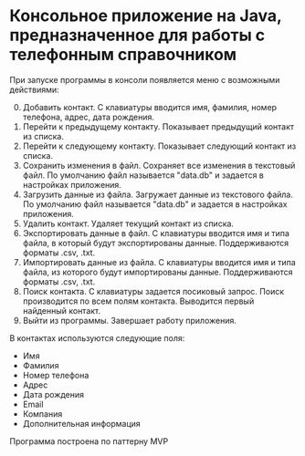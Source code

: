 # Консольное приложение на Java, предназначенное для работы с телефонным справочником

При запуске программы в консоли появляется меню с возможными действиями:

0. Добавить контакт. С клавиатуры вводится имя, фамилия, номер телефона, адрес, дата рождения.
1. Перейти к предыдущему контакту. Показывает предыдущий контакт из списка.
2. Перейти к следующему контакту. Показывает следующий контакт из списка.
3. Сохранить изменения в файл. Сохраняет все изменения в текстовый файл. По умолчанию файл называется "data.db" и задается в настройках приложения.
4. Загрузить данные из файла. Загружает данные из текстового файла. По умолчанию файл называется "data.db" и задается в настройках приложения.
5. Удалить контакт. Удаляет текущий контакт из списка.
6. Экспортировать данные в файл. С клавиатуры вводится имя и типа файла, в который будут экспортированы данные. Поддерживаются форматы .csv, .txt.
7. Импортировать данные из файла. С клавиатуры вводится имя и типа файла, из которого будут импортированы данные. Поддерживаются форматы .csv, .txt.
8. Поиск контакта. С клавиатуры задается посиковый запрос. Поиск производится по всем полям контакта. Выводится первый найденный контакт.
9. Выйти из программы. Завершает работу приложения.

В контактах используются следующие поля:

- Имя
- Фамилия
- Номер телефона
- Адрес
- Дата рождения
- Email
- Компания
- Дополнительная информация

Программа построена по паттерну MVP
